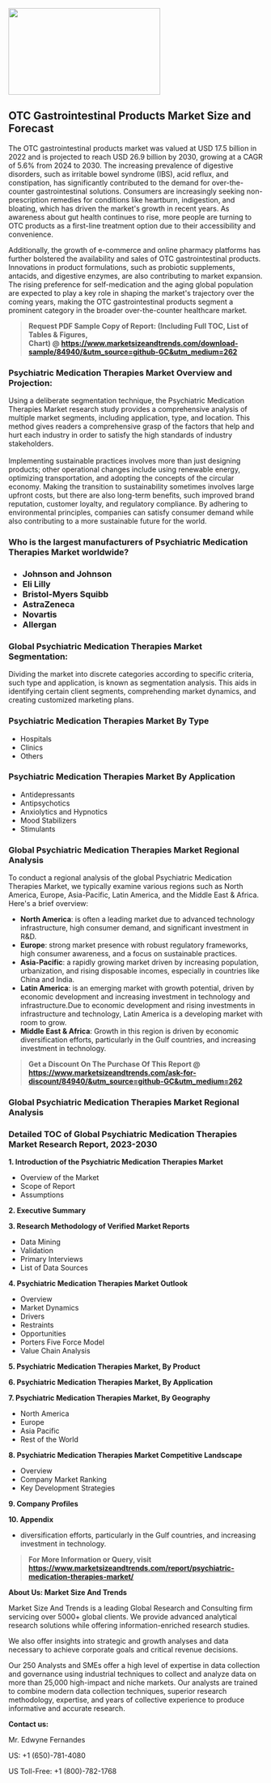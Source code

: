 <p><img class="alignnone size-medium wp-image-20088" src="https://ffe5etoiles.com/wp-content/uploads/2024/12/MST1-300x171.png" alt="" width="300" height="171" /></p><h2>OTC Gastrointestinal Products Market Size and Forecast</h2><p>The OTC gastrointestinal products market was valued at USD 17.5 billion in 2022 and is projected to reach USD 26.9 billion by 2030, growing at a CAGR of 5.6% from 2024 to 2030. The increasing prevalence of digestive disorders, such as irritable bowel syndrome (IBS), acid reflux, and constipation, has significantly contributed to the demand for over-the-counter gastrointestinal solutions. Consumers are increasingly seeking non-prescription remedies for conditions like heartburn, indigestion, and bloating, which has driven the market's growth in recent years. As awareness about gut health continues to rise, more people are turning to OTC products as a first-line treatment option due to their accessibility and convenience.</p><p>Additionally, the growth of e-commerce and online pharmacy platforms has further bolstered the availability and sales of OTC gastrointestinal products. Innovations in product formulations, such as probiotic supplements, antacids, and digestive enzymes, are also contributing to market expansion. The rising preference for self-medication and the aging global population are expected to play a key role in shaping the market's trajectory over the coming years, making the OTC gastrointestinal products segment a prominent category in the broader over-the-counter healthcare market.</p></p><blockquote id="" class=""><strong>Request PDF Sample Copy of Report: (Including Full TOC, List of Tables &amp; Figures, Chart)&nbsp;@&nbsp;<strong><a href="https://www.marketsizeandtrends.com/download-sample/84940/&utm_source=github-GC&utm_medium=262" target="_blank">https://www.marketsizeandtrends.com/download-sample/84940/&utm_source=github-GC&utm_medium=262</a></strong></strong></blockquote><h3 id="" class="">Psychiatric Medication Therapies Market&nbsp;Overview and Projection:</h3><p id="" class="">Using a deliberate segmentation technique, the Psychiatric Medication Therapies Market research study provides a comprehensive analysis of multiple market segments, including application, type, and location. This method gives readers a comprehensive grasp of the factors that help and hurt each industry in order to satisfy the high standards of industry stakeholders. <br /> <br />Implementing sustainable practices involves more than just designing products; other operational changes include using renewable energy, optimizing transportation, and adopting the concepts of the circular economy. Making the transition to sustainability sometimes involves large upfront costs, but there are also long-term benefits, such improved brand reputation, customer loyalty, and regulatory compliance. By adhering to environmental principles, companies can satisfy consumer demand while also contributing to a more sustainable future for the world.</p><h3 id="" class="">Who is the largest manufacturers of&nbsp;Psychiatric Medication Therapies Market worldwide?</h3><h3 class=""><p><ul><li>Johnson and Johnson </li><li> Eli Lilly </li><li> Bristol-Myers Squibb </li><li> AstraZeneca </li><li> Novartis </li><li> Allergan</li></ul></p></h3><h3 id="" class="">Global&nbsp;Psychiatric Medication Therapies Market Segmentation:</h3><p id="" class="">Dividing the market into discrete categories according to specific criteria, such type and application, is known as segmentation analysis. This aids in identifying certain client segments, comprehending market dynamics, and creating customized marketing plans.</p><h3 id="" class="">Psychiatric Medication Therapies Market&nbsp;By Type</h3><p><p><ul><li>Hospitals</li><li> Clinics</li><li> Others</p></li></ul></p></p><h3 id="" class="">Psychiatric Medication Therapies Market&nbsp;By Application</h3><p class=""><p><ul><li>Antidepressants</li><li> Antipsychotics</li><li> Anxiolytics and Hypnotics</li><li> Mood Stabilizers</li><li> Stimulants</li></ul></p></p><h3 id="" class="">Global Psychiatric Medication Therapies Market Regional Analysis</h3><p id="" class="">To conduct a regional analysis of the global Psychiatric Medication Therapies Market, we typically examine various regions such as North America, Europe, Asia-Pacific, Latin America, and the Middle East &amp; Africa. Here's a brief overview:</p><ul><li><strong>North America</strong>: is often a leading market due to advanced technology infrastructure, high consumer demand, and significant investment in R&amp;D.</li><li><strong>Europe</strong>: strong market presence with robust regulatory frameworks, high consumer awareness, and a focus on sustainable practices.</li><li><strong>Asia-Pacific</strong>: a rapidly growing market driven by increasing population, urbanization, and rising disposable incomes, especially in countries like China and India.</li><li><strong>Latin America</strong>: is an emerging market with growth potential, driven by economic development and increasing investment in technology and infrastructure.Due to economic development and rising investments in infrastructure and technology, Latin America is a developing market with room to grow.</li><li><strong>Middle East &amp; Africa</strong>: Growth in this region is driven by economic diversification efforts, particularly in the Gulf countries, and increasing investment in technology.</li></ul><blockquote id="" class=""><strong>Get a Discount On The Purchase Of This Report @ <strong><a href="https://www.marketsizeandtrends.com/ask-for-discount/84940/&utm_source=github-GC&utm_medium=262" target="_blank">https://www.marketsizeandtrends.com/ask-for-discount/84940/&utm_source=github-GC&utm_medium=262</a></strong></strong></blockquote><h3 id="" class="">Global Psychiatric Medication Therapies Market Regional Analysis</h3><h3 id="" class="">Detailed TOC of Global Psychiatric Medication Therapies Market Research Report, 2023-2030</h3><p id="" class=""><strong>1. Introduction of the Psychiatric Medication Therapies Market</strong></p><ul><li>Overview of the Market</li><li>Scope of Report</li><li>Assumptions</li></ul><p id="" class=""><strong>2. Executive Summary</strong></p><p id="" class=""><strong>3. Research Methodology of Verified Market Reports</strong></p><ul><li>Data Mining</li><li>Validation</li><li>Primary Interviews</li><li>List of Data Sources</li></ul><p id="" class=""><strong>4. Psychiatric Medication Therapies Market Outlook</strong></p><ul><li>Overview</li><li>Market Dynamics</li><li>Drivers</li><li>Restraints</li><li>Opportunities</li><li>Porters Five Force Model</li><li>Value Chain Analysis</li></ul><p id="" class=""><strong>5. Psychiatric Medication Therapies Market, By Product</strong></p><p id="" class=""><strong>6. Psychiatric Medication Therapies Market, By Application</strong></p><p id="" class=""><strong>7. Psychiatric Medication Therapies Market, By Geography</strong></p><ul><li>North America</li><li>Europe</li><li>Asia Pacific</li><li>Rest of the World</li></ul><p id="" class=""><strong>8. Psychiatric Medication Therapies Market Competitive Landscape</strong></p><ul><li>Overview</li><li>Company Market Ranking</li><li>Key Development Strategies</li></ul><p id="" class=""><strong>9. Company Profiles</strong></p><p id="" class=""><strong>10. Appendix</strong></p><ul><li>diversification efforts, particularly in the Gulf countries, and increasing investment in technology.</li></ul><blockquote id="" class=""><strong>For More Information or Query, visit <strong><strong><a href="https://www.marketsizeandtrends.com/report/psychiatric-medication-therapies-market/" target="_blank">https://www.marketsizeandtrends.com/report/psychiatric-medication-therapies-market/</a></strong></strong></strong></blockquote><p id="" class=""><strong>About Us: Market Size And Trends</strong></p><p id="" class="">Market Size And Trends is a leading Global Research and Consulting firm servicing over 5000+ global clients. We provide advanced analytical research solutions while offering information-enriched research studies.</p><p id="" class="">We also offer insights into strategic and growth analyses and data necessary to achieve corporate goals and critical revenue decisions.</p><p id="" class="">Our 250 Analysts and SMEs offer a high level of expertise in data collection and governance using industrial techniques to collect and analyze data on more than 25,000 high-impact and niche markets. Our analysts are trained to combine modern data collection techniques, superior research methodology, expertise, and years of collective experience to produce informative and accurate research.</p><p id="" class=""><strong>Contact us:</strong></p><p id="" class="">Mr. Edwyne Fernandes</p><p id="" class="">US: +1 (650)-781-4080</p><p id="" class="">US Toll-Free: +1 (800)-782-1768</p>
